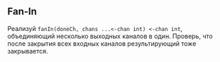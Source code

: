 ## Fan-In

Реализуй ```fanIn(doneCh, chans ...<-chan int) <-chan int```, 
объединяющий несколько выходных каналов в один.
Проверь, что после закрытия всех входных каналов
результирующий тоже закрывается.